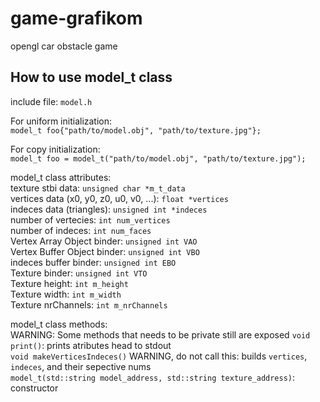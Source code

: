 # game-grafikom

opengl car obstacle game  

## How to use model_t class

include file: `model.h`  

For uniform initialization:  
`model_t foo{"path/to/model.obj", "path/to/texture.jpg"};`  

For copy initialization:  
`model_t foo = model_t("path/to/model.obj", "path/to/texture.jpg");`  

model_t class attributes:  
texture stbi data: `unsigned char *m_t_data`  
vertices data (x0, y0, z0, u0, v0, ...): `float *vertices`  
indeces data (triangles): `unsigned int *indeces`  
number of vertecies: `int num_vertices`  
number of indeces: `int num_faces`  
Vertex Array Object binder: `unsigned int VAO`  
Vertex Buffer Object binder: `unsigned int VBO`  
indeces buffer binder: `unsigned int EBO`  
Texture binder: `unsigned int VTO`  
Texture height: `int m_height`  
Texture width: `int m_width`  
Texture nrChannels: `int m_nrChannels`  

model_t class methods:  
WARNING: Some methods that needs to be private still are exposed
`void print()`: prints atributes head to stdout  
`void makeVerticesIndeces()` WARNING, do not call this: builds `vertices`, `indeces`, and their sepective nums  
`model_t(std::string model_address, std::string texture_address)`: constructor  

